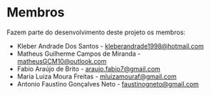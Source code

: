 # Membros

Fazem parte do desenvolvimento deste projeto os membros:

* Kleber Andrade Dos Santos - kleberandrade1998@hotmail.com
* Matheus Guilherme Campos de Miranda - matheusGCM10@outlook.com
* Fabio Araújo de Brito - araujo.fabio7@gmail.com
* Maria Luiza Moura Freitas - mluizamouraf@gmail.com
* Antonio Faustino Gonçalves Neto - faustinogneto@gmail.com
